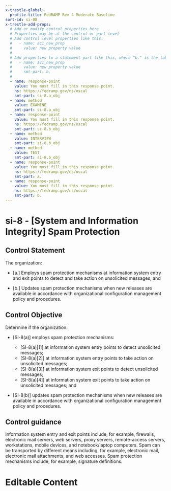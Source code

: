 ```yaml
---
x-trestle-global:
  profile-title: FedRAMP Rev 4 Moderate Baseline
sort-id: si-08
x-trestle-add-props:
  # Add or modify control properties here
  # Properties may be at the control or part level
  # Add control level properties like this:
  #   - name: ac1_new_prop
  #     value: new property value
  #
  # Add properties to a statement part like this, where "b." is the label of the target statement part
  #   - name: ac1_new_prop
  #     value: new property value
  #     smt-part: b.
  #
  - name: response-point
    value: You must fill in this response point.
    ns: https://fedramp.gov/ns/oscal
    smt-part: si-8.a_obj
  - name: method
    value: EXAMINE
    smt-part: si-8.a_obj
  - name: response-point
    value: You must fill in this response point.
    ns: https://fedramp.gov/ns/oscal
    smt-part: si-8.b_obj
  - name: method
    value: INTERVIEW
    smt-part: si-8.b_obj
  - name: method
    value: TEST
    smt-part: si-8.b_obj
  - name: response-point
    value: You must fill in this response point.
    ns: https://fedramp.gov/ns/oscal
    smt-part: a.
  - name: response-point
    value: You must fill in this response point.
    ns: https://fedramp.gov/ns/oscal
    smt-part: b.
---
```


# si-8 - \[System and Information Integrity\] Spam Protection

## Control Statement

The organization:

- \[a.\] Employs spam protection mechanisms at information system entry and exit points to detect and take action on unsolicited messages; and

- \[b.\] Updates spam protection mechanisms when new releases are available in accordance with organizational configuration management policy and procedures.

## Control Objective

Determine if the organization:

- \[SI-8(a)\] employs spam protection mechanisms:

  - \[SI-8(a)[1]\] at information system entry points to detect unsolicited messages;
  - \[SI-8(a)[2]\] at information system entry points to take action on unsolicited messages;
  - \[SI-8(a)[3]\] at information system exit points to detect unsolicited messages;
  - \[SI-8(a)[4]\] at information system exit points to take action on unsolicited messages; and

- \[SI-8(b)\] updates spam protection mechanisms when new releases are available in accordance with organizational configuration management policy and procedures.

## Control guidance

Information system entry and exit points include, for example, firewalls, electronic mail servers, web servers, proxy servers, remote-access servers, workstations, mobile devices, and notebook/laptop computers. Spam can be transported by different means including, for example, electronic mail, electronic mail attachments, and web accesses. Spam protection mechanisms include, for example, signature definitions.

# Editable Content

<!-- Make additions and edits below -->
<!-- The above represents the contents of the control as received by the profile, prior to additions. -->
<!-- If the profile makes additions to the control, they will appear below. -->
<!-- The above markdown may not be edited but you may edit the content below, and/or introduce new additions to be made by the profile. -->
<!-- If there is a yaml header at the top, parameter values may be edited. Use --set-parameters to incorporate the changes during assembly. -->
<!-- The content here will then replace what is in the profile for this control, after running profile-assemble. -->
<!-- The added parts in the profile for this control are below.  You may edit them and/or add new ones. -->
<!-- Each addition must have a heading either of the form ## Control my_addition_name -->
<!-- or ## Part a. (where the a. refers to one of the control statement labels.) -->
<!-- "## Control" parts are new parts added after the statement part. -->
<!-- "## Part" parts are new parts added into the top-level statement part with that label. -->
<!-- Subparts may be added with nested hash levels of the form ### My Subpart Name -->
<!-- underneath the parent ## Control or ## Part being added -->
<!-- See https://ibm.github.io/compliance-trestle/tutorials/ssp_profile_catalog_authoring/ssp_profile_catalog_authoring for guidance. -->
